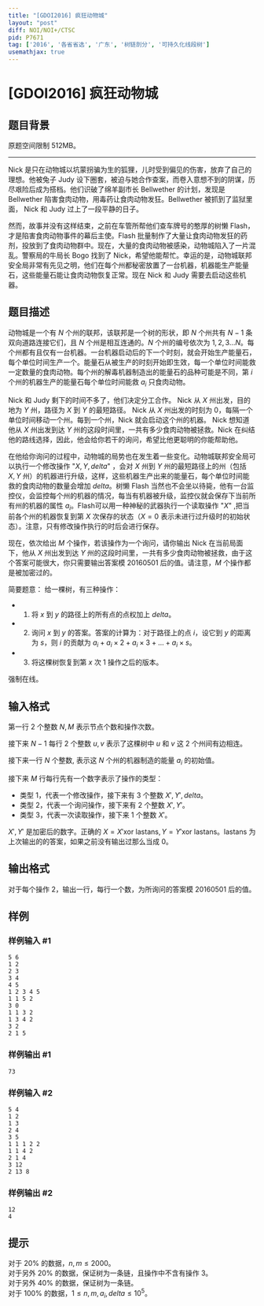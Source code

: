 ```yaml
---
title: "[GDOI2016] 疯狂动物城"
layout: "post"
diff: NOI/NOI+/CTSC
pid: P7671
tag: ['2016', '各省省选', '广东', '树链剖分', '可持久化线段树']
usemathjax: true
---
```


# [GDOI2016] 疯狂动物城
## 题目背景

原题空间限制 512MB。

---

Nick 是只在动物城以坑蒙拐骗为生的狐狸，儿时受到偏见的伤害，放弃了自己的理想。他被兔子 Judy 设下圈套，被迫与她合作查案，而卷入意想不到的阴谋，历尽艰险后成为搭档。他们识破了绵羊副市长 Bellwether 的计划，发现是 Bellwether 陷害食肉动物，用毒药让食肉动物发狂。Bellwether 被抓到了监狱里面， Nick 和 Judy 过上了一段平静的日子。

然而，故事并没有这样结束，之前在车管所帮他们查车牌号的憨厚的树懒 Flash，才是陷害食肉动物事件的幕后主使。Flash 批量制作了大量让食肉动物发狂的药剂，投放到了食肉动物群中。现在，大量的食肉动物被感染，动物城陷入了一片混乱。警察局的牛局长 Bogo 找到了 Nick，希望他能帮忙。幸运的是，动物城联邦安全局非常有先见之明，他们在每个州都秘密放置了一台机器，机器能生产能量石，这些能量石能让食肉动物恢复正常。现在 Nick 和 Judy 需要去启动这些机器。
## 题目描述

   动物城是一个有 $N$ 个州的联邦，该联邦是一个树的形状，即 $N$ 个州共有 $N-1$ 条双向道路连接它们，且 $N$ 个州是相互连通的。$N$ 个州的编号依次为 $1,2,3...N$。每个州都有且仅有一台机器。一台机器启动后的下一个时刻，就会开始生产能量石，每个单位时间生产一个。能量石从被生产的时刻开始即生效，每一个单位时间能救一定数量的食肉动物。每个州的解毒机器制造出的能量石的品种可能是不同，第 $i$ 个州的机器生产的能量石每个单位时间能救 $a_i$ 只食肉动物。
   
   Nick 和 Judy 剩下的时间不多了，他们决定分工合作。 Nick 从 $X$ 州出发，目的地为 $Y$ 州，路径为 $X$ 到 $Y$ 的最短路径。 Nick 从 $X$ 州出发的时刻为 $0$，每隔一个单位时间移动一个州。每到一个州，Nick 就会启动这个州的机器。 Nick 想知道他从 $X$ 州出发到达 $Y$ 州的这段时间里，一共有多少食肉动物被拯救。Nick 在纠结他的路线选择，因此，他会给你若干的询问，希望比他更聪明的你能帮助他。

   在他给你询问的过程中，动物城的局势也在发生着一些变化。动物城联邦安全局可以执行一个修改操作 "$X,Y,delta$" ，会对 $X$ 州到 $Y$ 州的最短路径上的州（包括 $X,Y$ 州）的机器进行升级，这样，这些机器生产出来的能量石，每个单位时间能救的食肉动物的数量会增加 $delta$。树懒 Flash 当然也不会坐以待毙，他有一台监控仪，会监控每个州的机器的情况，每当有机器被升级，监控仪就会保存下当前所有州的机器的属性 $a_i$。Flash可以用一种神秘的武器执行一个读取操作 "$X$" ,把当前各个州的机器恢复到第 $X$ 次保存的状态（$X=0$ 表示未进行过升级时的初始状态）。注意，只有修改操作执行的时后会进行保存。

   现在，依次给出 $M$ 个操作，若该操作为一个询问，请你输出 Nick 在当前局面下，他从 $X$ 州出发到达 $Y$ 州的这段时间里，一共有多少食肉动物被拯救，由于这个答案可能很大，你只需要输出答案模 $20160501$ 后的值。请注意，$M$ 个操作都是被加密过的。
   
简要题意：
给一棵树，有三种操作：
- 1. 将 $x$ 到 $y$ 的路径上的所有点的点权加上 $delta$。
- 2. 询问 $x$ 到 $y$ 的答案。答案的计算为：对于路径上的点 $i$，设它到 $y$ 的距离为 $s$，则 $i$ 的贡献为 $a_i+a_i\times 2+a_i\times 3+...+a_i\times s$。
- 3. 将这棵树恢复到第 $x$ 次 $1$ 操作之后的版本。

强制在线。
## 输入格式

第一行 $2$ 个整数 $N,M$ 表示节点个数和操作次数。

接下来 $N−1$ 每行 $2$ 个整数 $u,v$ 表示了这棵树中 $u$ 和 $v$ 这 $2$ 个州间有边相连。

接下来一行 $N$ 个整数, 表示这 $N$ 个州的机器制造的能量 $a_i$ 的初始值。

接下来 $M$ 行每行先有一个数字表示了操作的类型：

- 类型 1，代表一个修改操作，接下来有 $3$ 个整数 $X',Y',delta$。
- 类型 2，代表一个询问操作，接下来有 $2$ 个整数 $X',Y'$。
- 类型 3，代表一次读取操作，接下来 $1$ 个整数 $X'$。
   
$X',Y'$ 是加密后的数字。正确的 $X=X' \text{xor lastans} ,Y=Y' \text{xor lastans}$。$\text{lastans}$ 为上次输出的的答案，如果之前没有输出过那么当成 $0$。
## 输出格式

 对于每个操作 $2$，输出一行，每行一个数，为所询问的答案模 $20160501$ 后的值。
## 样例

### 样例输入 #1
```
5 6
1 2
2 3
3 4
4 5
1 2 3 4 5
1 1 5 2
3 0
1 1 3 2
1 3 4 2
3 2
2 1 5
```
### 样例输出 #1
```
73
```
### 样例输入 #2
```
5 4
1 2
1 3
2 4
3 5
1 1 1 2 2
1 1 4 2
2 1 4
3 12
2 13 8
```
### 样例输出 #2
```
12
4
```
## 提示

对于 $20\%$ 的数据，$n,m\le 2000$。\
对于另外 $20\%$ 的数据，保证树为一条链，且操作中不含有操作 $3$。\
对于另外 $40\%$ 的数据，保证树为一条链。\
对于 $100\%$ 的数据，$1\le n,m,a_i,delta\le 10^5$。


